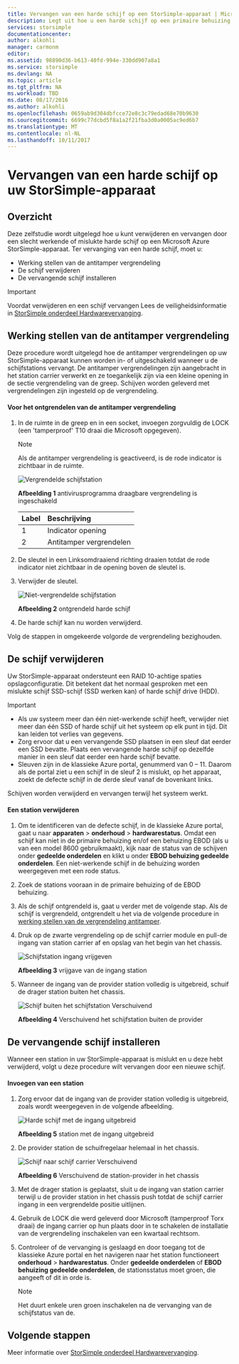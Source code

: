 ```yaml
---
title: Vervangen van een harde schijf op een StorSimple-apparaat | Microsoft Docs
description: Legt uit hoe u een harde schijf op een primaire behuizing StorSimple of een behuizing EBOD vervangen.
services: storsimple
documentationcenter: 
author: alkohli
manager: carmonm
editor: 
ms.assetid: 98890d36-b613-40fd-994e-330dd907a8a1
ms.service: storsimple
ms.devlang: NA
ms.topic: article
ms.tgt_pltfrm: NA
ms.workload: TBD
ms.date: 08/17/2016
ms.author: alkohli
ms.openlocfilehash: 0659ab9d304dbfcce72e8c3c79edad68e70b9630
ms.sourcegitcommit: 6699c77dcbd5f8a1a2f21fba3d0a0005ac9ed6b7
ms.translationtype: MT
ms.contentlocale: nl-NL
ms.lasthandoff: 10/11/2017
---
```

# <a name="replace-a-disk-drive-on-your-storsimple-device"></a>Vervangen van een harde schijf op uw StorSimple-apparaat
## <a name="overview"></a>Overzicht
Deze zelfstudie wordt uitgelegd hoe u kunt verwijderen en vervangen door een slecht werkende of mislukte harde schijf op een Microsoft Azure StorSimple-apparaat. Ter vervanging van een harde schijf, moet u:

* Werking stellen van de antitamper vergrendeling
* De schijf verwijderen
* De vervangende schijf installeren

> [!IMPORTANT]
> Voordat verwijderen en een schijf vervangen Lees de veiligheidsinformatie in [StorSimple onderdeel Hardwarevervanging](storsimple-hardware-component-replacement.md).
> 
> 

## <a name="disengage-the-antitamper-lock"></a>Werking stellen van de antitamper vergrendeling
Deze procedure wordt uitgelegd hoe de antitamper vergrendelingen op uw StorSimple-apparaat kunnen worden in- of uitgeschakeld wanneer u de schijfstations vervangt. De antitamper vergrendelingen zijn aangebracht in het station carrier verwerkt en ze toegankelijk zijn via een kleine opening in de sectie vergrendeling van de greep. Schijven worden geleverd met vergrendelingen zijn ingesteld op de vergrendeling.

#### <a name="to-unlock-the-antitamper-lock"></a>Voor het ontgrendelen van de antitamper vergrendeling
1. In de ruimte in de greep en in een socket, invoegen zorgvuldig de LOCK (een 'tamperproof' T10 draai die Microsoft opgegeven). 
   
   > [!NOTE]
   > Als de antitamper vergrendeling is geactiveerd, is de rode indicator is zichtbaar in de ruimte.
   > 
   > 
   
    ![Vergrendelde schijfstation](./media/storsimple-disk-drive-replacement/IC741056.png)
   
    **Afbeelding 1** antivirusprogramma draagbare vergrendeling is ingeschakeld
   
   | Label | Beschrijving |
   |:--- |:--- |
   | 1 |Indicator opening |
   | 2 |Antitamper vergrendelen |
2. De sleutel in een Linksomdraaiend richting draaien totdat de rode indicator niet zichtbaar in de opening boven de sleutel is.
3. Verwijder de sleutel.
   
    ![Niet-vergrendelde schijfstation](./media/storsimple-disk-drive-replacement/IC741057.png)
   
    **Afbeelding 2** ontgrendeld harde schijf
4. De harde schijf kan nu worden verwijderd.

Volg de stappen in omgekeerde volgorde de vergrendeling bezighouden.

## <a name="remove-the-disk-drive"></a>De schijf verwijderen
Uw StorSimple-apparaat ondersteunt een RAID 10-achtige spaties opslagconfiguratie. Dit betekent dat het normaal gesproken met een mislukte schijf SSD-schijf (SSD werken kan) of harde schijf drive (HDD). 

> [!IMPORTANT]
> * Als uw systeem meer dan één niet-werkende schijf heeft, verwijder niet meer dan één SSD of harde schijf uit het systeem op elk punt in tijd. Dit kan leiden tot verlies van gegevens.
> * Zorg ervoor dat u een vervangende SSD plaatsen in een sleuf dat eerder een SSD bevatte. Plaats een vervangende harde schijf op dezelfde manier in een sleuf dat eerder een harde schijf bevatte.
> * Sleuven zijn in de klassieke Azure portal, genummerd van 0 – 11. Daarom als de portal ziet u een schijf in de sleuf 2 is mislukt, op het apparaat, zoekt de defecte schijf in de derde sleuf vanaf de bovenkant links.
> 
> 

Schijven worden verwijderd en vervangen terwijl het systeem werkt.

#### <a name="to-remove-a-drive"></a>Een station verwijderen
1. Om te identificeren van de defecte schijf, in de klassieke Azure portal, gaat u naar **apparaten** > **onderhoud** > **hardwarestatus**. Omdat een schijf kan niet in de primaire behuizing en/of een behuizing EBOD (als u van een model 8600 gebruikmaakt), kijk naar de status van de schijven onder **gedeelde onderdelen** en klikt u onder **EBOD behuizing gedeelde onderdelen**. Een niet-werkende schijf in de behuizing worden weergegeven met een rode status.
2. Zoek de stations vooraan in de primaire behuizing of de EBOD behuizing. 
3. Als de schijf ontgrendeld is, gaat u verder met de volgende stap. Als de schijf is vergrendeld, ontgrendelt u het via de volgende procedure in [werking stellen van de vergrendeling antitamper](#disengage-the-antitamper-lock).
4. Druk op de zwarte vergrendeling op de schijf carrier module en pull-de ingang van station carrier af en opslag van het begin van het chassis. 
   
    ![Schijfstation ingang vrijgeven](./media/storsimple-disk-drive-replacement/IC741051.png)
   
    **Afbeelding 3** vrijgave van de ingang station
5. Wanneer de ingang van de provider station volledig is uitgebreid, schuif de drager station buiten het chassis. 
   
    ![Schijf buiten het schijfstation Verschuivend](./media/storsimple-disk-drive-replacement/IC741052.png)
   
    **Afbeelding 4** Verschuivend het schijfstation buiten de provider

## <a name="install-the-replacement-disk-drive"></a>De vervangende schijf installeren
Wanneer een station in uw StorSimple-apparaat is mislukt en u deze hebt verwijderd, volgt u deze procedure wilt vervangen door een nieuwe schijf.

#### <a name="to-insert-a-drive"></a>Invoegen van een station
1. Zorg ervoor dat de ingang van de provider station volledig is uitgebreid, zoals wordt weergegeven in de volgende afbeelding.
   
    ![Harde schijf met de ingang uitgebreid](./media/storsimple-disk-drive-replacement/IC741044.png)
   
    **Afbeelding 5** station met de ingang uitgebreid
2. De provider station de schuifregelaar helemaal in het chassis. 
   
    ![Schijf naar schijf carrier Verschuivend](./media/storsimple-disk-drive-replacement/IC741045.png)
   
    **Afbeelding 6** Verschuivend de station-provider in het chassis
3. Met de drager station is geplaatst, sluit u de ingang van station carrier terwijl u de provider station in het chassis push totdat de schijf carrier ingang in een vergrendelde positie uitlijnen.
4. Gebruik de LOCK die werd geleverd door Microsoft (tamperproof Torx draai) de ingang carrier op hun plaats door in te schakelen de installatie van de vergrendeling inschakelen van een kwartaal rechtsom.
5. Controleer of de vervanging is geslaagd en door toegang tot de klassieke Azure portal en het navigeren naar het station functioneert **onderhoud** > **hardwarestatus**. Onder **gedeelde onderdelen** of **EBOD behuizing gedeelde onderdelen**, de stationsstatus moet groen, die aangeeft of dit in orde is.
   
   > [!NOTE]
   > Het duurt enkele uren groen inschakelen na de vervanging van de schijfstatus van de.
   > 
   > 

## <a name="next-steps"></a>Volgende stappen
Meer informatie over [StorSimple onderdeel Hardwarevervanging](storsimple-hardware-component-replacement.md).

